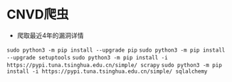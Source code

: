 # CNVD爬虫

* 爬取最近4年的漏洞详情

`sudo python3 -m pip install --upgrade pip`
`sudo python3 -m pip install --upgrade setuptools`
`sudo python3 -m pip install -i https://pypi.tuna.tsinghua.edu.cn/simple/ scrapy`
`sudo python3 -m pip install -i https://pypi.tuna.tsinghua.edu.cn/simple/ sqlalchemy`